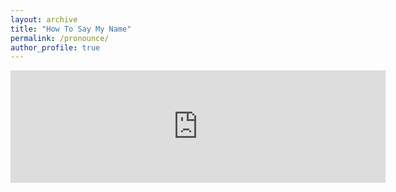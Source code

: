 ```yaml
---
layout: archive
title: "How To Say My Name"
permalink: /pronounce/
author_profile: true
---
```


<embed width='600' height='180' src='https://embed.howtopronounce.com/classic/en/Qunfang/31088432'>
